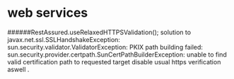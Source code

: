 # web services
######RestAssured.useRelaxedHTTPSValidation();
solution to javax.net.ssl.SSLHandshakeException: sun.security.validator.ValidatorException: PKIX path building failed: sun.security.provider.certpath.SunCertPathBuilderException: unable to find valid certification path to requested target
disable usual https verification aswell .


